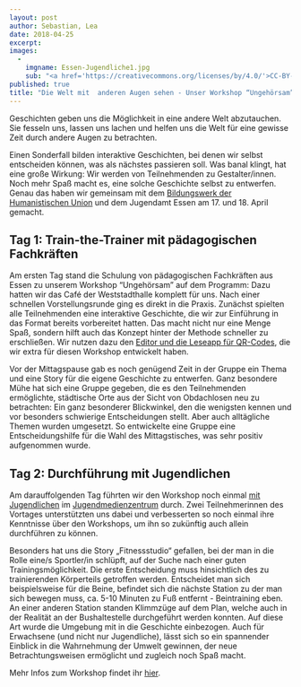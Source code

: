```yaml
---
layout: post
author: Sebastian, Lea
date: 2018-04-25
excerpt: 
images:
  - 
	imgname: Essen-Jugendliche1.jpg
	sub: "<a href='https://creativecommons.org/licenses/by/4.0/'>CC-BY-4.0</a>, OKF DE, Foto: Lea Pfau"
published: true
title: "Die Welt mit  anderen Augen sehen - Unser Workshop “Ungehörsam” mit Jugendlichen & Fachkräften in Essen"
---
```


Geschichten geben uns die Möglichkeit in eine andere Welt abzutauchen. Sie fesseln uns, lassen uns lachen und helfen uns die Welt für eine gewisse Zeit durch andere Augen zu betrachten.

Einen Sonderfall bilden interaktive Geschichten, bei denen wir selbst entscheiden können, was als nächstes passieren soll. Was banal klingt, hat eine große Wirkung: Wir werden von Teilnehmenden zu Gestalter/innen. Noch mehr Spaß macht es, eine solche Geschichte selbst zu entwerfen. Genau das haben wir gemeinsam mit dem [Bildungswerk der Humanistischen Union](http://hu-bildungswerk.de/) und dem Jugendamt Essen am 17. und 18. April gemacht.

## Tag 1: Train-the-Trainer mit pädagogischen Fachkräften

Am ersten Tag stand die Schulung von pädagogischen Fachkräften aus Essen zu unserem Workshop “Ungehörsam” auf dem Programm: Dazu hatten wir das Café der Weststadthalle komplett für uns. Nach einer schnellen Vorstellungsrunde ging es direkt in die Praxis. Zunächst spielten alle Teilnehmenden eine interaktive Geschichte, die wir zur Einführung in das Format bereits vorbereitet hatten. Das macht nicht nur eine Menge Spaß, sondern hilft auch das Konzept hinter der Methode schneller zu erschließen. Wir nutzen dazu den [Editor und die Leseapp für QR-Codes](https://demokratielabore.de/workshops/ungehoersam/), die wir extra für diesen Workshop entwickelt haben. 

Vor der Mittagspause gab es noch genügend Zeit in der Gruppe ein Thema und eine Story für die eigene Geschichte zu entwerfen. Ganz besondere Mühe hat sich eine Gruppe gegeben, die es den Teilnehmenden ermöglichte, städtische Orte aus der Sicht von Obdachlosen neu zu betrachten: Ein ganz besonderer Blickwinkel, den die wenigsten kennen und vor besonders schwierige Entscheidungen stellt. Aber auch alltägliche Themen wurden umgesetzt. So entwickelte eine Gruppe eine Entscheidungshilfe für die Wahl des Mittagstisches, was sehr positiv aufgenommen wurde.

## Tag 2: Durchführung mit Jugendlichen

Am darauffolgenden Tag führten wir den Workshop noch einmal [mit Jugendlichen](https://twitter.com/demokratielabs/status/986505420113145856) im [Jugendmedienzentrum](https://www.townload-essen.de/infozone/medien/jugendmedienzentrum-essen.html) durch. Zwei Teilnehmerinnen des Vortages unterstützten uns dabei und verbesserten so noch einmal ihre Kenntnisse über den Workshops, um ihn so zukünftig auch allein durchführen zu können.

Besonders hat uns die Story „Fitnessstudio“ gefallen, bei der man in die Rolle eine/s Sportler/in schlüpft, auf der Suche nach einer guten Trainingsmöglichkeit. Die erste Entscheidung muss hinsichtlich des zu trainierenden Körperteils getroffen werden. Entscheidet man sich beispielsweise für die Beine, befindet sich die nächste Station zu der man sich bewegen muss, ca. 5-10 Minuten zu Fuß entfernt - Beintraining eben. An einer anderen Station standen Klimmzüge auf dem Plan, welche auch in der Realität an der Bushaltestelle durchgeführt werden konnten. Auf diese Art wurde die Umgebung mit in die Geschichte einbezogen. Auch für Erwachsene (und nicht nur Jugendliche), lässt sich so ein spannender Einblick in die Wahrnehmung der Umwelt gewinnen, der neue Betrachtungsweisen ermöglicht und zugleich noch Spaß macht.

Mehr Infos zum Workshop findet ihr [hier](https://demokratielabore.de/workshops/ungehoersam/).  
